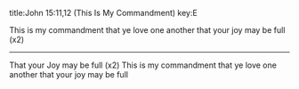 title:John 15:11,12 (This Is My Commandment)
key:E

This is my commandment
that ye love one another
that your joy may be full
(x2)

---

That your Joy may be full (x2)
This is my commandment
that ye love one another
that your joy may be full
